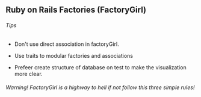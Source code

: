 ## Ruby on Rails Factories (FactoryGirl)

###### Tips

* Don't use direct association in factoryGirl.

* Use traits to modular factories and associations

* Prefeer create structure of database on test to make the visualization more clear.

###### Warning! FactoryGirl is a highway to hell if not follow this three simple rules!
